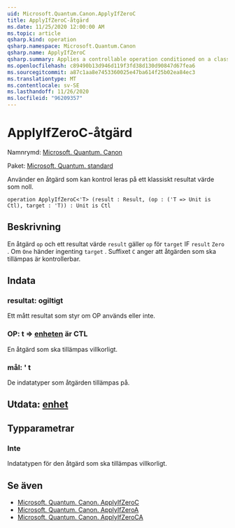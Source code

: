```yaml
---
uid: Microsoft.Quantum.Canon.ApplyIfZeroC
title: ApplyIfZeroC-åtgärd
ms.date: 11/25/2020 12:00:00 AM
ms.topic: article
qsharp.kind: operation
qsharp.namespace: Microsoft.Quantum.Canon
qsharp.name: ApplyIfZeroC
qsharp.summary: Applies a controllable operation conditioned on a classical result value being zero.
ms.openlocfilehash: c89490b13d946d119f3fd38d130d90847d67fea6
ms.sourcegitcommit: a87c1aa8e7453360025e47ba614f25b02ea84ec3
ms.translationtype: MT
ms.contentlocale: sv-SE
ms.lasthandoff: 11/26/2020
ms.locfileid: "96209357"
---
```

# <a name="applyifzeroc-operation"></a>ApplyIfZeroC-åtgärd

Namnrymd: [Microsoft. Quantum. Canon](xref:Microsoft.Quantum.Canon)

Paket: [Microsoft. Quantum. standard](https://nuget.org/packages/Microsoft.Quantum.Standard)


Använder en åtgärd som kan kontrol leras på ett klassiskt resultat värde som noll.

```qsharp
operation ApplyIfZeroC<'T> (result : Result, (op : ('T => Unit is Ctl), target : 'T)) : Unit is Ctl
```


## <a name="description"></a>Beskrivning

En åtgärd `op` och ett resultat värde `result` gäller `op` för `target` IF `result` `Zero` . Om `One` händer ingenting `target` .
Suffixet `C` anger att åtgärden som ska tillämpas är kontrollerbar.

## <a name="input"></a>Indata

### <a name="result--__invalidresult__"></a>resultat: __ogiltigt <Result>__

Ett mått resultat som styr om OP används eller inte.


### <a name="op--t--unit--is-ctl"></a>OP: t => [enheten](xref:microsoft.quantum.lang-ref.unit)  är CTL

En åtgärd som ska tillämpas villkorligt.


### <a name="target--t"></a>mål: ' t

De indatatyper som åtgärden tillämpas på.



## <a name="output--unit"></a>Utdata: [enhet](xref:microsoft.quantum.lang-ref.unit)



## <a name="type-parameters"></a>Typparametrar

### <a name="t"></a>Inte

Indatatypen för den åtgärd som ska tillämpas villkorligt.

## <a name="see-also"></a>Se även

- [Microsoft. Quantum. Canon. ApplyIfZeroC](xref:Microsoft.Quantum.Canon.ApplyIfZeroC)
- [Microsoft. Quantum. Canon. ApplyIfZeroA](xref:Microsoft.Quantum.Canon.ApplyIfZeroA)
- [Microsoft. Quantum. Canon. ApplyIfZeroCA](xref:Microsoft.Quantum.Canon.ApplyIfZeroCA)